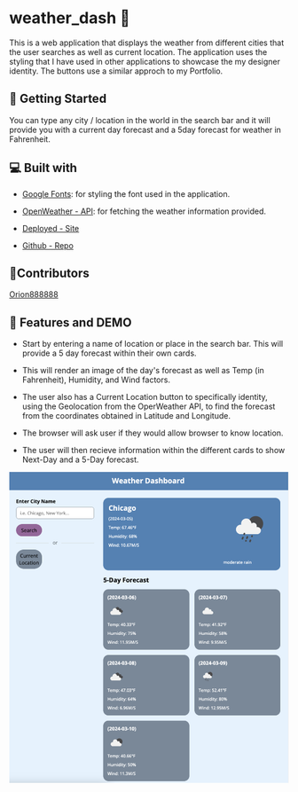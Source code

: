 # weather_dash 🌟
This is a web application that displays the weather from different cities that the user searches as well as current location. The application uses the styling that I have used in other applications to showcase the my designer identity. The buttons use a similar approch to my Portfolio. 

## 🧐 Getting Started

You can type any city / location in the world in the search bar and it will provide you with a current day forecast and a 5day forecast for weather in Fahrenheit.

## 💻 Built with
- [Google Fonts](https://fonts.googleapis.com/css2?family=Open+Sans:ital,wght@0,300..800;1,300..800&display=swap): for styling the font used in the application.

- [OpenWeather - API](https://openweathermap.org/): for fetching the weather information provided.

- [Deployed - Site](https://orion888888.github.io/recommenDater_app/)

- [Github - Repo](https://github.com/Orion888888/recommenDater_app)

## 🙇Contributors
[Orion888888](https://github.com/Orion888888)


## 🚀 Features and DEMO

- Start by entering a name of location or place in the search bar. This will provide a 5 day forecast within their own cards.

- This will render an image of the day's forecast as well as Temp (in Fahrenheit), Humidity, and Wind factors.

- The user also has a Current Location button to specifically identity, using the Geolocation from the OperWeather API, to find the forecast from the coordinates obtained in Latitude and Longitude.

- The browser will ask user if they would allow browser to know location.

- The user will then recieve information within the different cards to show Next-Day and a 5-Day forecast.

![image](/assets/weather_dashboard_pic.png) 